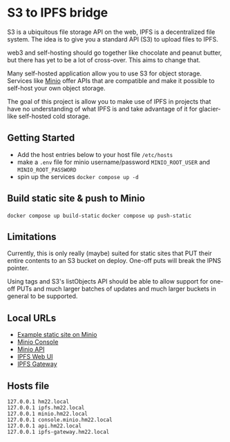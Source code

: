 # S3 to IPFS bridge

S3 is a ubiquitous file storage API on the web, IPFS is a decentralized file system. The idea is to give you a standard API (S3) to upload files to IPFS.

web3 and self-hosting should go together like chocolate and peanut butter, but there has yet to be a lot of cross-over. This aims to change that.

Many self-hosted application allow you to use S3 for object storage. Services like [Minio](https://minio.com) offer APIs that are compatible and make it possible to self-host your own object storage.

The goal of this project is allow you to make use of IPFS in projects that have no understanding of what IPFS is and take advantage of it for glacier-like self-hosted cold storage.

## Getting Started

- Add the host entries below to your host file `/etc/hosts`
- make a `.env` file for minio username/password `MINIO_ROOT_USER` and `MINIO_ROOT_PASSWORD`
- spin up the services `docker compose up -d`

## Build static site & push to Minio

`docker compose up build-static`
`docker compose up push-static`

## Limitations

Currently, this is only really (maybe) suited for static sites that PUT their entire contents to an S3 bucket on deploy. One-off puts will break the IPNS pointer.

Using tags and S3's listObjects API should be able to allow support for one-off PUTs and much larger batches of updates and much larger buckets in general to be supported.

## Local URLs

* [Example static site on Minio](https://hm22.local)
* [Minio Console](https://console.minio.hm22.local)
* [Minio API](https://minio.hm22.local)
* [IPFS Web UI](https://ipfs.hm22.local/webui)
* [IPFS Gateway](https://ipfs-gateway.hm22.local)

## Hosts file

```
127.0.0.1 hm22.local
127.0.0.1 ipfs.hm22.local
127.0.0.1 minio.hm22.local
127.0.0.1 console.minio.hm22.local
127.0.0.1 api.hm22.local
127.0.0.1 ipfs-gateway.hm22.local
```

